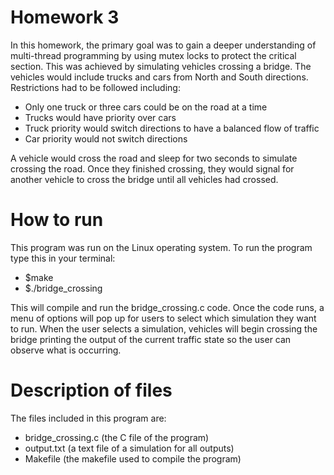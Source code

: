 # Homework 3
In this homework, the primary goal was to gain a deeper understanding of multi-thread programming by using mutex locks to protect the critical section. This was achieved by simulating vehicles crossing a bridge. The vehicles would include trucks and cars from North and South directions. Restrictions had to be followed including:

* Only one truck or three cars could be on the road at a time
* Trucks would have priority over cars
* Truck priority would switch directions to have a balanced flow of traffic
* Car priority would not switch directions

A vehicle would cross the road and sleep for two seconds to simulate crossing the road. Once they finished crossing, they would signal for another vehicle to cross the bridge until all vehicles had crossed.

# How to run
This program was run on the Linux operating system. To run the program type this in your terminal:

* $make
* $./bridge_crossing

This will compile and run the bridge_crossing.c code. Once the code runs, a menu of options will pop up for users to select which simulation they want to run. When the user selects a simulation, vehicles will begin crossing the bridge printing the output of the current traffic state so the user can observe what is occurring.

# Description of files
The files included in this program are:

* bridge_crossing.c (the C file of the program)
* output.txt (a text file of a simulation for all outputs)
* Makefile (the makefile used to compile the program)
  
